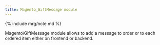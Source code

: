 ```yaml
---
title: Magento_GiftMessage module
---
```


{% include mrg/note.md %}

Magento\GiftMessage module allows to add a message to order or to each ordered item either on frontend or backend.
